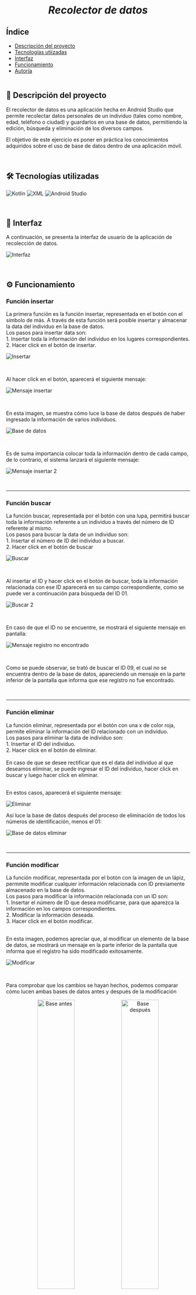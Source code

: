 <h1 align = "center"> <em> Recolector de datos </em> </h1>
<h2>Índice</h2>

+ [Descripción del proyecto](https://github.com/bianny1107/Colectordatos/blob/master/README.md#-descripci%C3%B3n-del-proyecto) <br>
+ [Tecnologías utiizadas](tecnologías_utilizadas) <br>
+ [Interfaz](interfaz) <br>
+ [Funcionamiento](funcionamiento) <br>
+ [Autoría](autoría) <br><br>

## 💭 Descripción del proyecto</h2>
<p>
El recolector de datos es una aplicación hecha en Android Studio que permite recolectar datos personales de un individuo (tales como nombre, edad, teléfono o ciudad) y guardarlos en una base de datos, permitiendo la edición, búsqueda y eliminación de los diversos campos.

El objetivo de este ejercicio es poner en práctica los conocimientos adquiridos sobre el uso de base de datos dentro de una aplicación móvil.
</p><br>

## 🛠️ Tecnologías utilizadas
![Kotlin](https://img.shields.io/badge/Kotlin-0095D5?style=for-the-badge&logo=kotlin&logoColor=white)
![XML](https://img.shields.io/badge/XML-FF6600?style=for-the-badge&logo=xml&logoColor=white)
![Android Studio](https://img.shields.io/badge/Android%20Studio-3DDC84?style=for-the-badge&logo=android-studio&logoColor=white)

<br>

## 📱 Interfaz
<p>A continuación, se presenta la interfaz de usuario de la aplicación de recolección de datos.</p>

![Interfaz](https://github.com/bianny1107/Colectordatos/blob/master/app/images/interfaz.png)

<br>

## ⚙️ Funcionamiento
### Función insertar
<p>La primera función es la función insertar, representada en el botón con el símbolo de más. A través de esta función será posible insertar y almacenar la data del individuo en la base de datos. <br>
Los pasos para insertar data son: <br>
  1. Insertar toda la información del individuo en los lugares correspondientes.<br>
  2. Hacer click en el botón de insertar.
</p>

![Insertar](https://github.com/bianny1107/Colectordatos/blob/master/app/images/insertar.png)

<br>
<p>Al hacer click en el botón, aparecerá el siguiente mensaje:</p>

![Mensaje insertar](https://github.com/bianny1107/Colectordatos/blob/master/app/images/mensajeinsertar.png)

<br>
<p>En esta imagen, se muestra cómo luce la base de datos después de haber ingresado la información de varios individuos.</p>

![Base de datos](https://github.com/bianny1107/Colectordatos/blob/master/app/images/basedatos.png)

<br>
<p>Es de suma importancia colocar toda la información dentro de cada campo, de lo contrario, el sistema lanzará el siguiente mensaje:</p>

![Mensaje insertar 2](https://github.com/bianny1107/Colectordatos/blob/master/app/images/mensajeinsertar2.png)

<br>
<hr>

### Función buscar
<p>La función buscar, representada por el botón con una lupa, permitirá buscar toda la información referente a un individuo a través del número de ID referente al mismo. <br>
Los pasos para buscar la data de un individuo son:<br>
  1. Insertar el número de ID del individuo a buscar.<br>
  2. Hacer click en el botón de buscar
</p>

![Buscar](https://github.com/bianny1107/Colectordatos/blob/master/app/images/buscar1.png)

<br>
<p>Al insertar el ID y hacer click en el botón de buscar, toda la información relacionada con ese ID aparecerá en su campo correspondiente, como se puede ver a continuación para búsqueda del ID 01.</p>

![Buscar 2](https://github.com/bianny1107/Colectordatos/blob/master/app/images/buscar2.png)

<br>
<p>En caso de que el ID no se encuentre, se mostrará el siguiente mensaje en pantalla:</p>

![Mensaje registro no encontrado](https://github.com/bianny1107/Colectordatos/blob/master/app/images/mensajebuscar.png)

<br>

<p>Como se puede observar, se trató de buscar el ID 09, el cual no se encuentra dentro de la base de datos, apareciendo un mensaje en la parte inferior de la pantalla que informa que ese registro no fue encontrado.</p>
<br>

<hr>

### Función eliminar
<p>La función eliminar, representada por el botón con una x de color roja, permite eliminar la información del ID relacionado con un individuo. <br>
Los pasos para eliminar la data de individuo son: <br>
  1. Insertar el ID del individuo. <br>
  2. Hacer click en el botón de eliminar. <br><br>
En caso de que se desee rectificar que es el data del individuo al que deseamos eliminar, se puede ingresar el ID del individuo, hacer click en buscar y luego hacer click en eliminar. <br><br>

En estos casos, aparecerá el siguiente mensaje:
</p>

![Eliminar](https://github.com/bianny1107/Colectordatos/blob/master/app/images/eliminar.png)

<p>Así luce la base de datos después del proceso de eliminación de todos los números de identificación, menos el 01:</p>

![Base de datos eliminar](https://github.com/bianny1107/Colectordatos/blob/master/app/images/basedatoseliminar.png)

<br>
<hr>

### Función modificar
<p>La función modificar, representada por el botón con la imagen de un lápiz, permmite modificar cualquier información relacionada con ID previamente almacenado en la base de datos. <br>
Los pasos para modificar la información relacionada con un ID son: <br>
  1. Insertar el número de ID que desea modificarse, para que aparezca la información en los campos correspondientes. <br>
  2. Modificar la información deseada. <br>
  3. Hacer click en el botón modificar. <br><br>

En esta imagen, podemos apreciar que, al modificar un elemento de la base de datos, se mostrará un mensaje en la parte inferior de la pantalla que informa que el registro ha sido modificado exitosamente. 
</p>

![Modificar](https://github.com/bianny1107/Colectordatos/blob/master/app/images/modificar.png)

<br>

<p>Para comprobar que los cambios se hayan hechos, podemos comparar cómo lucen ambas bases de datos antes y después de la modificación</p>

<p align = "center">
  <img src = "https://github.com/bianny1107/Colectordatos/blob/master/app/images/basedatoseliminar.png" alt= "Base antes" width = 45%/>
  <img src = "https://github.com/bianny1107/Colectordatos/blob/master/app/images/basedatosmodificar.png" alt= "Base después" width = 45%/>
</p>
<br>

## 👤Autoría
<p>Bianny Michelle Peña Rosario, 2022-0443</p>
